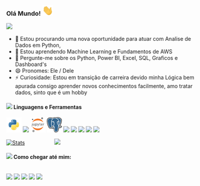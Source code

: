   ### Olá Mundo!  <img src="https://github.com/ehoclayton/ehoclayton/blob/master/assets/Hi.gif" width="29px">
  ![](https://komarev.com/ghpvc/?username=ehoclayton&label=Profile%20Visits&color=blue&style=for-the-badge)
  
  - 🔭 Estou procurando uma nova oportunidade para atuar com Analise de Dados em Python,
  - 🌱 Estou aprendendo Machine Learning e Fundamentos de AWS
  - 💬 Pergunte-me sobre os Python, Power BI, Excel, SQL, Graficos e Dashboard's
  - 😄 Pronomes: Ele / Dele
  - ⚡ Curiosidade: Estou em transição de carreira devido minha Lógica bem apurada consigo aprender novos conhecimentos facilmente, amo tratar dados, sinto que é um hobby
     
  #### <code><img height="30" src="https://static.vecteezy.com/system/resources/previews/009/400/893/original/tool-clipart-design-illustration-free-png.png"></code> Linguagens e Ferramentas <br />
  <code><img height="40" src="https://raw.githubusercontent.com/github/explore/80688e429a7d4ef2fca1e82350fe8e3517d3494d/topics/python/python.png"></code>
  <code><img height="40" src="https://cdn.freebiesupply.com/logos/large/2x/git-icon-logo-png-transparent.png"></code>
  <code><img height="40" src="https://raw.githubusercontent.com/github/explore/80688e429a7d4ef2fca1e82350fe8e3517d3494d/topics/jupyter-notebook/jupyter-notebook.png"></code>
  <code><img height="40" src="https://raw.githubusercontent.com/github/explore/80688e429a7d4ef2fca1e82350fe8e3517d3494d/topics/postgresql/postgresql.png"></code>
  <code><img height="40" src="https://upload.wikimedia.org/wikipedia/commons/c/cf/New_Power_BI_Logo.svg"></code>
  <code><img height="40" src="https://cdn.icon-icons.com/icons2/2397/PNG/512/microsoft_office_excel_logo_icon_145720.png"></code>
  <code><img height="40" src="https://marcas-logos.net/wp-content/uploads/2020/11/MySQL-logo.png"></code>
  <code><img height="40" src="https://logospng.org/download/sap/sap-2048.png"></code>
   <code><img height="40" src="https://logodownload.org/wp-content/uploads/2017/11/amazon-web-services-logo.png"></code>
  
  [![Stats](https://github-readme-stats.vercel.app/api?username=ehoclayton&show_icons=true&theme=highcontrast )](https://github-readme-stats.vercel.app/api?username=ehoclayton&show_icons=true&theme=highcontrast )&nbsp; &nbsp; &nbsp; &nbsp; &nbsp; &nbsp; &nbsp; &nbsp; &nbsp; &nbsp; <img src="https://github.com/ehoclayton/ehoclayton/blob/master/assets/saved.gif" width="195">

 #### <code><img height="40" src="https://cdn-icons-png.flaticon.com/512/5849/5849073.png"></code> Como chegar até mim:
  <br>
  <a href="https://www.instagram.com/claytonrievilo/" target="_blank"><img src="https://img.shields.io/badge/-Instagram-%23d71f60?style=for-the-badge&logo=facebook&logoColor=white" target="_blank"></a>
  <a href="https://www.linkedin.com/in/clayton-fausto-oliveira-108787143/" target="_blank"><img src="https://img.shields.io/badge/-LinkedIn-%230077B5?style=for-the-badge&logo=linkedin&logoColor=white" target="_blank"></a>
  <a href="https://www.facebook.com/profile.php?id=100084745527321" target="_blank"><img src="https://img.shields.io/badge/-Facebook-%231b20ba?style=for-the-badge&logo=facebook&logoColor=white" target="_blank"></a>
  <a href="https://liveandsail.com/" target="_blank"><img src="https://img.shields.io/badge/-Meu Site-%237919ac?style=for-the-badge&logo=Dribbble&logoColor=white" target="_blank"></a>
  <a href="https://github.com/ehoclayton/" target="_blank"><img src="https://img.shields.io/badge/-GitHub-%23000000?style=for-the-badge&logo=GitHub&logoColor=white" target="_blank"></a>

  

  
